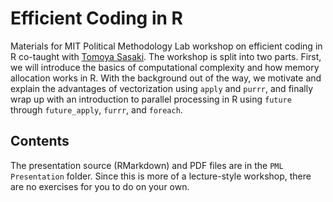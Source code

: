 # Efficient Coding in R
Materials for MIT Political Methodology Lab workshop on efficient coding in R co-taught with [Tomoya Sasaki](https://github.com/tomoya-sasaki). 
The workshop is split into two parts. First, we will introduce the basics of computational complexity and how memory allocation works in R. With the background out of the way, we motivate and explain the advantages of vectorization using `apply` and `purrr`, and finally wrap up with an introduction to parallel processing in R using `future` through `future_apply`, `furrr`, and `foreach`.

## Contents
The presentation source (RMarkdown) and PDF files are in the `PML Presentation` folder. Since this is more of a lecture-style workshop, there are no exercises for you to do on your own.
